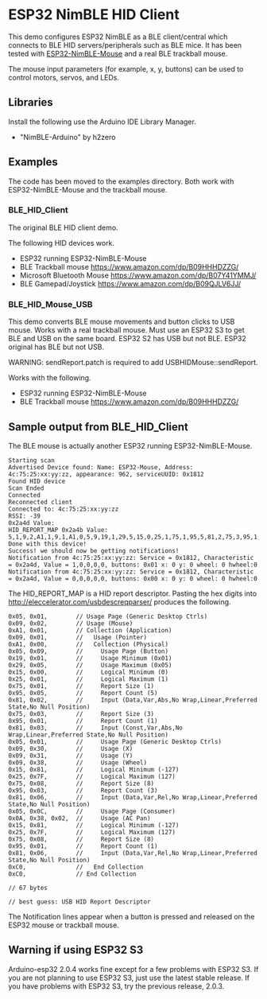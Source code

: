 # ESP32 NimBLE HID Client

This demo configures ESP32 NimBLE as a BLE client/central which connects to BLE
HID servers/peripherals such as BLE mice. It has been tested with
[ESP32-NimBLE-Mouse](https://github.com/wakwak-koba/ESP32-NimBLE-Mouse) and
a real BLE trackball mouse.

The mouse input parameters (for example, x, y, buttons) can be used to control
motors, servos, and LEDs.

## Libraries

Install the following use the Arduino IDE Library Manager.

* "NimBLE-Arduino" by h2zero

## Examples

The code has been moved to the examples directory. Both work with
ESP32-NimBLE-Mouse and the trackball mouse.

### BLE_HID_Client

The original BLE HID client demo.

The following HID devices work.

* ESP32 running ESP32-NimBLE-Mouse
* BLE Trackball mouse https://www.amazon.com/dp/B09HHHDZZG/
* Microsoft Bluetooth Mouse https://www.amazon.com/dp/B07Y41YMMJ/
* BLE Gamepad/Joystick https://www.amazon.com/dp/B09QJLV6JJ/

### BLE_HID_Mouse_USB

This demo converts BLE mouse movements and button clicks to USB mouse.
Works with a real trackball mouse. Must use an ESP32 S3 to get BLE and
USB on the same board. ESP32 S2 has USB but not BLE. ESP32 original has
BLE but not USB.

WARNING: sendReport.patch is required to add USBHIDMouse::sendReport.

Works with the following.
* ESP32 running ESP32-NimBLE-Mouse
* BLE Trackball mouse https://www.amazon.com/dp/B09HHHDZZG/

## Sample output from BLE_HID_Client

The BLE mouse is actually another ESP32 running ESP32-NimBLE-Mouse.

```
Starting scan
Advertised Device found: Name: ESP32-Mouse, Address: 4c:75:25:xx:yy:zz, appearance: 962, serviceUUID: 0x1812
Found HID device
Scan Ended
Connected
Reconnected client
Connected to: 4c:75:25:xx:yy:zz
RSSI: -39
0x2a4d Value: 
HID_REPORT_MAP 0x2a4b Value: 5,1,9,2,A1,1,9,1,A1,0,5,9,19,1,29,5,15,0,25,1,75,1,95,5,81,2,75,3,95,1,81,3,5,1,9,30,9,31,9,38,15,81,25,7F,75,8,95,3,81,6,5,C,A,38,2,15,81,25,7F,75,8,95,1,81,6,C0,C0,
Done with this device!
Success! we should now be getting notifications!
Notification from 4c:75:25:xx:yy:zz: Service = 0x1812, Characteristic = 0x2a4d, Value = 1,0,0,0,0, buttons: 0x01 x: 0 y: 0 wheel: 0 hwheel:0
Notification from 4c:75:25:xx:yy:zz: Service = 0x1812, Characteristic = 0x2a4d, Value = 0,0,0,0,0, buttons: 0x00 x: 0 y: 0 wheel: 0 hwheel:0
```

The HID_REPORT_MAP is a HID report descriptor. Pasting the hex digits into
http://eleccelerator.com/usbdescreqparser/ produces the following.
```
0x05, 0x01,        // Usage Page (Generic Desktop Ctrls)
0x09, 0x02,        // Usage (Mouse)
0xA1, 0x01,        // Collection (Application)
0x09, 0x01,        //   Usage (Pointer)
0xA1, 0x00,        //   Collection (Physical)
0x05, 0x09,        //     Usage Page (Button)
0x19, 0x01,        //     Usage Minimum (0x01)
0x29, 0x05,        //     Usage Maximum (0x05)
0x15, 0x00,        //     Logical Minimum (0)
0x25, 0x01,        //     Logical Maximum (1)
0x75, 0x01,        //     Report Size (1)
0x95, 0x05,        //     Report Count (5)
0x81, 0x02,        //     Input (Data,Var,Abs,No Wrap,Linear,Preferred State,No Null Position)
0x75, 0x03,        //     Report Size (3)
0x95, 0x01,        //     Report Count (1)
0x81, 0x03,        //     Input (Const,Var,Abs,No Wrap,Linear,Preferred State,No Null Position)
0x05, 0x01,        //     Usage Page (Generic Desktop Ctrls)
0x09, 0x30,        //     Usage (X)
0x09, 0x31,        //     Usage (Y)
0x09, 0x38,        //     Usage (Wheel)
0x15, 0x81,        //     Logical Minimum (-127)
0x25, 0x7F,        //     Logical Maximum (127)
0x75, 0x08,        //     Report Size (8)
0x95, 0x03,        //     Report Count (3)
0x81, 0x06,        //     Input (Data,Var,Rel,No Wrap,Linear,Preferred State,No Null Position)
0x05, 0x0C,        //     Usage Page (Consumer)
0x0A, 0x38, 0x02,  //     Usage (AC Pan)
0x15, 0x81,        //     Logical Minimum (-127)
0x25, 0x7F,        //     Logical Maximum (127)
0x75, 0x08,        //     Report Size (8)
0x95, 0x01,        //     Report Count (1)
0x81, 0x06,        //     Input (Data,Var,Rel,No Wrap,Linear,Preferred State,No Null Position)
0xC0,              //   End Collection
0xC0,              // End Collection

// 67 bytes

// best guess: USB HID Report Descriptor
```

The Notification lines appear when a button is pressed and released on the
ESP32 mouse or trackball mouse.

## Warning if using ESP32 S3

Arduino-esp32 2.0.4 works fine except for a few problems with ESP32 S3.
If you are not planning to use ESP32 S3, just use the latest stable
release. If you have problems with ESP32 S3, try the previous release,
2.0.3.
